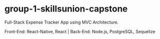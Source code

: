 # group-1-skillsunion-capstone
Full-Stack Expense Tracker App using MVC Architecture.

Front-End: React-Native, React | Back-End: Node.js, PostgreSQL, Sequelize

